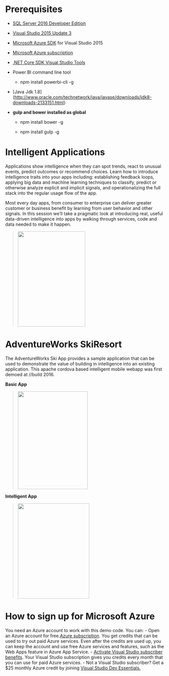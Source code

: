Prerequisites
=============

-   [SQL Server 2016 Developer Edition](http://aka.ms/skiapp)

-   [Visual Studio 2015 Update 3](https://www.visualstudio.com/products/vs-2015-product-editions)

-   [Microsoft Azure SDK](https://www.microsoft.com/web/handlers/webpi.ashx/getinstaller/VWDOrVs2015AzurePack.appids) for Visual Studio 2015

-   [Microsoft Azure subscription](https://azure.microsoft.com/en-us/free/)

-   [.NET Core SDK Visual Studio Tools](https://go.microsoft.com/fwlink/?LinkId=798481)

-   Power BI command line tool 

    - npm install powerbi-cli -g

-   [Java Jdk 1.8] (http://www.oracle.com/technetwork/java/javase/downloads/jdk8-downloads-2133151.html)

-   **gulp and bower installed as global**

    -   npm install bower -g

    -   npm install gulp -g

Intelligent Applications
========================

Applications show intelligence when they can spot trends, react to unusual events, predict outcomes or recommend choices. Learn how to introduce intelligence traits into your apps including: establishing feedback loops, applying big data and machine learning techniques to classify, predict or otherwise analyze explicit and implicit signals, and operationalizing the full stack into the regular usage flow of the app.

Most every day apps, from consumer to enterprise can deliver greater customer or business benefit by learning from user behavior and other signals. In this session we’ll take a pragmatic look at introducing real, useful data-driven intelligence into apps by walking through services, code and data needed to make it happen.

> <img src="./media/image1.jpeg" width="213" height="302" />

AdventureWorks SkiResort
========================

The AdventureWorks Ski App provides a sample application that can be used to demonstrate the value of building in intelligence into an existing application. This apache cordova based intelligent mobile webapp was first demoed at //build 2016.

**Basic App**

> <img src="./media/image2.png" width="221" height="310" />

**Intelligent App**

> <img src="./media/image3.png" width="226" height="302" />

How to sign up for Microsoft Azure
==================================

You need an Azure account to work with this demo code. You can: - Open an Azure account for free.[Azure subscription](https://azure.com/). You get credits that can be used to try out paid Azure services. Even after the credits are used up, you can keep the account and use free Azure services and features, such as the Web Apps feature in Azure App Service. - [Activate Visual Studio subscriber benefits](https://azure.microsoft.com/en-us/pricing/member-offers/msdn-benefits-details). Your Visual Studio subscription gives you credits every month that you can use for paid Azure services. - Not a Visual Studio subscriber? Get a $25 monthly Azure credit by joining [Visual Studio Dev Essentials.](https://www.visualstudio.com/products/visual-studio-dev-essentials-vs)
